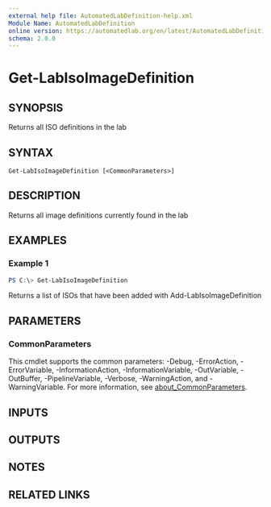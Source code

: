```yaml
---
external help file: AutomatedLabDefinition-help.xml
Module Name: AutomatedLabDefinition
online version: https://automatedlab.org/en/latest/AutomatedLabDefinition/en-us/Get-LabIsoImageDefinition
schema: 2.0.0
---
```


# Get-LabIsoImageDefinition

## SYNOPSIS
Returns all ISO definitions in the lab

## SYNTAX

```
Get-LabIsoImageDefinition [<CommonParameters>]
```

## DESCRIPTION
Returns all image definitions currently found in the lab

## EXAMPLES

### Example 1
```powershell
PS C:\> Get-LabIsoImageDefinition
```

Returns a list of ISOs that have been added with Add-LabIsoImageDefinition

## PARAMETERS

### CommonParameters
This cmdlet supports the common parameters: -Debug, -ErrorAction, -ErrorVariable, -InformationAction, -InformationVariable, -OutVariable, -OutBuffer, -PipelineVariable, -Verbose, -WarningAction, and -WarningVariable. For more information, see [about_CommonParameters](http://go.microsoft.com/fwlink/?LinkID=113216).

## INPUTS

## OUTPUTS

## NOTES

## RELATED LINKS

